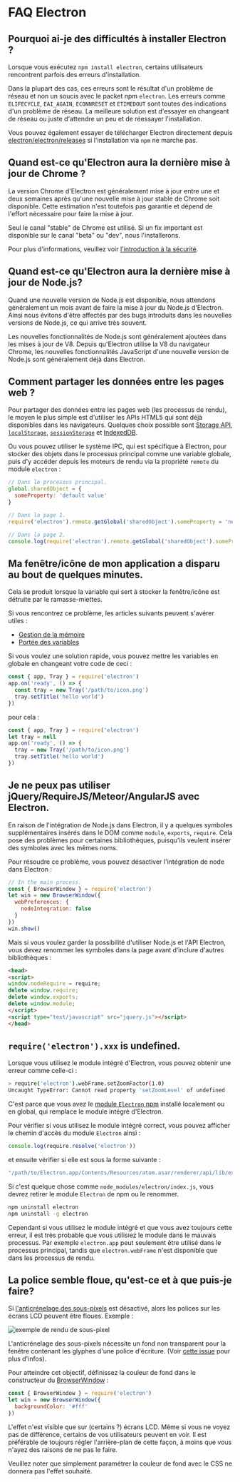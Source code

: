 # FAQ Electron

## Pourquoi ai-je des difficultés à installer Electron ?

Lorsque vous exécutez `npm install electron`, certains utilisateurs rencontrent parfois des erreurs d'installation.

Dans la plupart des cas, ces erreurs sont le résultat d'un problème de réseau et non un soucis avec le packet npm `electron`. Les erreurs comme `ELIFECYCLE`, `EAI_AGAIN`, `ECONNRESET` et `ETIMEDOUT` sont toutes des indications d'un problème de réseau. La meilleure solution est d'essayer en changeant de réseau ou juste d'attendre un peu et de réessayer l'installation.

Vous pouvez également essayer de télécharger Electron directement depuis [electron/electron/releases](https://github.com/electron/electron/releases) si l'installation via `npm` ne marche pas.

## Quand est-ce qu'Electron aura la dernière mise à jour de Chrome ?

La version Chrome d'Electron est généralement mise à jour entre une et deux semaines après qu'une nouvelle mise à jour stable de Chrome soit disponible. Cette estimation n'est toutefois pas garantie et dépend de l'effort nécessaire pour faire la mise à jour.

Seul le canal "stable" de Chrome est utilisé. Si un fix important est disponible sur le canal "beta" ou "dev", nous l'installerons.

Pour plus d'informations, veuillez voir [l'introduction à la sécurité](tutorial/security.md).

## Quand est-ce qu'Electron aura la dernière mise à jour de Node.js?

Quand une nouvelle version de Node.js est disponible, nous attendons généralement un mois avant de faire la mise à jour du Node.js d'Electron. Ainsi nous évitons d'être affectés par des bugs introduits dans les nouvelles versions de Node.js, ce qui arrive très souvent.

Les nouvelles fonctionnalités de Node.js sont généralement ajoutées dans les mises à jour de V8. Depuis qu'Electron utilise la V8 du navigateur Chrome, les nouvelles fonctionnalités JavaScript d'une nouvelle version de Node.js sont généralement déjà dans Electron.

## Comment partager les données entre les pages web ?

Pour partager des données entre les pages web (les processus de rendu), le moyen le plus simple est d'utiliser les APIs HTML5 qui sont déjà disponibles dans les navigateurs. Quelques choix possible sont [Storage API](https://developer.mozilla.org/en-US/docs/Web/API/Storage), [`localStorage`](https://developer.mozilla.org/en-US/docs/Web/API/Window/localStorage), [`sessionStorage`](https://developer.mozilla.org/en-US/docs/Web/API/Window/sessionStorage) et [IndexedDB](https://developer.mozilla.org/en-US/docs/Web/API/IndexedDB_API).

Ou vous pouvez utiliser le système IPC, qui est spécifique à Electron, pour stocker des objets dans le processus principal comme une variable globale, puis d'y accéder depuis les moteurs de rendu via la propriété `remote` du module `electron` :

```javascript
// Dans le processus principal. 
global.sharedObject = {
  someProperty: 'default value'
}
```

```javascript
// Dans la page 1.
require('electron').remote.getGlobal('sharedObject').someProperty = 'new value'
```

```javascript
// Dans la page 2.
console.log(require('electron').remote.getGlobal('sharedObject').someProperty)
```

## Ma fenêtre/icône de mon application a disparu au bout de quelques minutes.

Cela se produit lorsque la variable qui sert à stocker la fenêtre/icône est détruite par le ramasse-miettes.

Si vous rencontrez ce problème, les articles suivants peuvent s'avérer utiles :

* [Gestion de la mémoire](https://developer.mozilla.org/en-US/docs/Web/JavaScript/Memory_Management)
* [Portée des variables](https://msdn.microsoft.com/library/bzt2dkta(v=vs.94).aspx)

Si vous voulez une solution rapide, vous pouvez mettre les variables en globale en changeant votre code de ceci :

```javascript
const { app, Tray } = require('electron')
app.on('ready', () => {
  const tray = new Tray('/path/to/icon.png')
  tray.setTitle('hello world')
})
```

pour cela :

```javascript
const { app, Tray } = require('electron')
let tray = null
app.on('ready', () => {
  tray = new Tray('/path/to/icon.png')
  tray.setTitle('hello world')
})
```

## Je ne peux pas utiliser jQuery/RequireJS/Meteor/AngularJS avec Electron.

En raison de l'intégration de Node.js dans Electron, il y a quelques symboles supplémentaires insérés dans le DOM comme `module`, `exports`, `require`. Cela pose des problèmes pour certaines bibliothèques, puisqu'ils veulent insérer des symboles avec les mêmes noms.

Pour résoudre ce problème, vous pouvez désactiver l'intégration de node dans Electron :

```javascript
// In the main process.
const { BrowserWindow } = require('electron')
let win = new BrowserWindow({
  webPreferences: {
    nodeIntegration: false
  }
})
win.show()
```

Mais si vous voulez garder la possibilité d'utiliser Node.js et l'API Electron, vous devez renommer les symboles dans la page avant d’inclure d'autres bibliothèques :

```html
<head>
<script>
window.nodeRequire = require;
delete window.require;
delete window.exports;
delete window.module;
</script>
<script type="text/javascript" src="jquery.js"></script>
</head>
```

## `require('electron').xxx` is undefined.

Lorsque vous utilisez le module intégré d'Electron, vous pouvez obtenir une erreur comme celle-ci :

```sh
> require('electron').webFrame.setZoomFactor(1.0)
Uncaught TypeError: Cannot read property 'setZoomLevel' of undefined
```

C'est parce que vous avez le [module `Electron` npm](https://www.npmjs.com/package/electron) installé localement ou en global, qui remplace le module intégré d'Electron.

Pour vérifier si vous utilisez le module intégré correct, vous pouvez afficher le chemin d'accès du module `Electron` ainsi :

```javascript
console.log(require.resolve('electron'))
```

et ensuite vérifier si elle est sous la forme suivante :

```sh
"/path/to/Electron.app/Contents/Resources/atom.asar/renderer/api/lib/exports/electron.js"
```

Si c'est quelque chose comme `node_modules/electron/index.js`, vous devrez retirer le module `Electron` de npm ou le renommer.

```sh
npm uninstall electron
npm uninstall -g electron
```

Cependant si vous utilisez le module intégré et que vous avez toujours cette erreur, il est très probable que vous utilisiez le module dans le mauvais processus. Par exemple `electron.app` peut seulement être utilisé dans le processus principal, tandis que `electron.webFrame` n'est disponible que dans les processus de rendu.

## La police semble floue, qu'est-ce et à que puis-je faire?

Si [l'anticrénelage des sous-pixels](http://alienryderflex.com/sub_pixel/) est désactivé, alors les polices sur les écrans LCD peuvent être floues. Exemple :

![exemple de rendu de sous-pixel](images/subpixel-rendering-screenshot.gif)

L'anticrénelage des sous-pixels nécessite un fond non transparent pour la fenêtre contenant les glyphes d'une police d'écriture. (Voir [cette issue](https://github.com/electron/electron/issues/6344#issuecomment-420371918) pour plus d'infos).

Pour atteindre cet objectif, définissez la couleur de fond dans le constructeur du [BrowserWindow](api/browser-window.md) :

```javascript
const { BrowserWindow } = require('electron')
let win = new BrowserWindow({
  backgroundColor: '#fff'
})
```

L'effet n'est visible que sur (certains ?) écrans LCD. Même si vous ne voyez pas de différence, certains de vos utilisateurs peuvent en voir. Il est préférable de toujours régler l'arrière-plan de cette façon, à moins que vous n'ayez des raisons de ne pas le faire.

Veuillez noter que simplement paramétrer la couleur de fond avec le CSS ne donnera pas l'effet souhaité.
